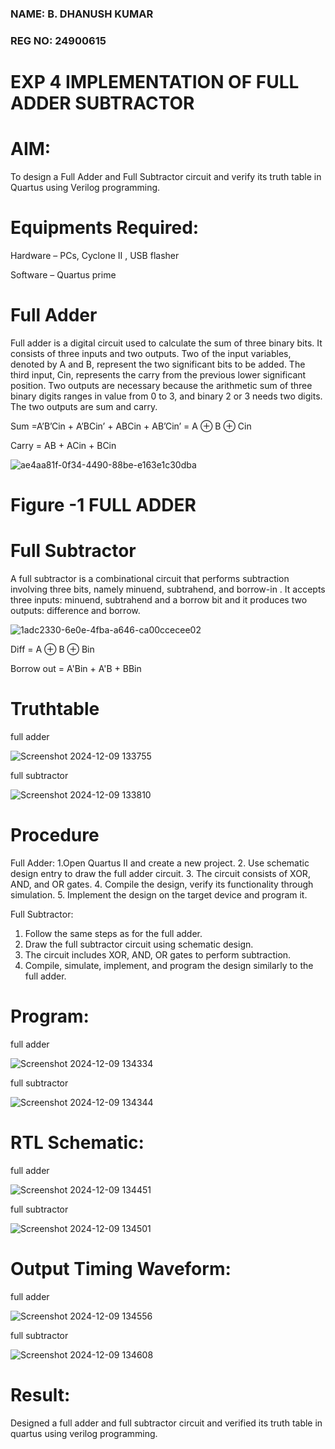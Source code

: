 ### NAME: B. DHANUSH KUMAR
### REG NO: 24900615
# EXP 4 IMPLEMENTATION OF FULL ADDER SUBTRACTOR

# AIM:

To design a Full Adder and Full Subtractor circuit and verify its truth table in Quartus using Verilog programming.

# Equipments Required:

Hardware – PCs, Cyclone II , USB flasher

Software – Quartus prime



# Full Adder

Full adder is a digital circuit used to calculate the sum of three binary bits. It consists of three inputs and two outputs. Two of the input variables, denoted by A and B, represent the two significant bits to be added. The third input, Cin, represents the carry from the previous lower significant position. Two outputs are necessary because the arithmetic sum of three binary digits ranges in value from 0 to 3, and binary 2 or 3 needs two digits. The two outputs are sum and carry.

Sum =A’B’Cin + A’BCin’ + ABCin + AB’Cin’ = A ⊕ B ⊕ Cin 

Carry = AB + ACin + BCin

![ae4aa81f-0f34-4490-88be-e163e1c30dba](https://github.com/user-attachments/assets/d3362742-6daa-47e4-b8bf-65dc05c28186)

# Figure -1 FULL ADDER

# Full Subtractor

A full subtractor is a combinational circuit that performs subtraction involving three bits, namely minuend, subtrahend, and borrow-in . It accepts three inputs: minuend, subtrahend and a borrow bit and it produces two outputs: difference and borrow.

![1adc2330-6e0e-4fba-a646-ca00ccecee02](https://github.com/user-attachments/assets/0c57a816-0c69-4e68-a76e-f710a0e8f42b)



Diff = A ⊕ B ⊕ Bin 

Borrow out = A'Bin + A'B + BBin

# Truthtable

full adder

![Screenshot 2024-12-09 133755](https://github.com/user-attachments/assets/d9985ad6-8490-4bad-8e0e-5a87e09deb74)

full subtractor

![Screenshot 2024-12-09 133810](https://github.com/user-attachments/assets/4ea431af-8c66-4621-bab7-2b1e24a2985e)

# Procedure

 Full Adder:
 1.Open Quartus II and create a new project. 
 2. Use schematic design entry to draw the full adder circuit. 
 3. The circuit consists of XOR, AND, and OR gates. 
 4. Compile the design, verify its functionality through simulation. 
 5. Implement the design on the target device and program it.
 
 Full Subtractor:
 1. Follow the same steps as for the full adder.
 2. Draw the full subtractor circuit using schematic design.
 3. The circuit includes XOR, AND, OR gates to perform subtraction.
 4. Compile, simulate, implement, and program the design similarly to the full adder.

# Program:

full adder


![Screenshot 2024-12-09 134334](https://github.com/user-attachments/assets/eecd8ec7-660d-45e1-8c2d-142a8591697f)


full subtractor


![Screenshot 2024-12-09 134344](https://github.com/user-attachments/assets/eac9e1a9-4b10-42a2-b23d-df5803265cea)


# RTL Schematic:

full adder


![Screenshot 2024-12-09 134451](https://github.com/user-attachments/assets/dbb52dea-88b7-440c-aa95-654dfbe41182)

full subtractor


![Screenshot 2024-12-09 134501](https://github.com/user-attachments/assets/a7681bdf-bc65-4dfb-87f8-1cc70bd2f469)

# Output Timing Waveform:

full adder


![Screenshot 2024-12-09 134556](https://github.com/user-attachments/assets/4a95332f-6a60-4020-8fce-9fabb0d33333)

full subtractor


![Screenshot 2024-12-09 134608](https://github.com/user-attachments/assets/7f4d5f65-dee4-4f8c-9aa2-5a12691d1208)


# Result:

Designed a full adder and full subtractor circuit and verified its truth table in quartus using verilog programming.



